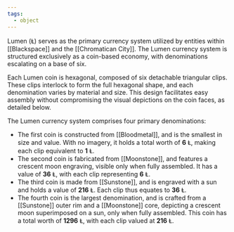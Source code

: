 ```yaml
---
tags:
  - object
---
```

Lumen (Ⱡ) serves as the primary currency system utilized by entities within [[Blackspace]] and the [[Chromatican City]]. The Lumen currency system is structured exclusively as a coin-based economy, with denominations escalating on a base of six.

Each Lumen coin is hexagonal, composed of six detachable triangular clips. These clips interlock to form the full hexagonal shape, and each denomination varies by material and size. This design facilitates easy assembly without compromising the visual depictions on the coin faces, as detailed below.

The Lumen currency system comprises four primary denominations:
- The first coin is constructed from [[Bloodmetal]], and is the smallest in size and value. With no imagery, it holds a total worth of **6** Ⱡ, making each clip equivalent to **1** Ⱡ.
- The second coin is fabricated from [[Moonstone]], and features a crescent moon engraving, visible only when fully assembled. It has a value of **36** Ⱡ, with each clip representing **6** Ⱡ. 
- The third coin is made from [[Sunstone]], and is engraved with a sun and holds a value of **216** Ⱡ. Each clip thus equates to **36** Ⱡ. 
- The fourth coin is the largest denomination, and is crafted from a [[Sunstone]] outer rim and a [[Moonstone]] core, depicting a crescent moon superimposed on a sun, only when fully assembled. This coin has a total worth of **1296** Ⱡ, with each clip valued at **216** Ⱡ.